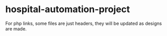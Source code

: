 # hospital-automation-project
For php links, some files are just headers, they will be updated as designs are made.
